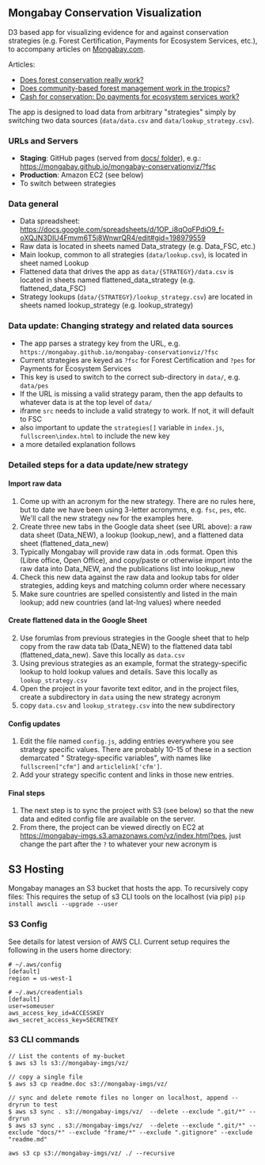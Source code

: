 ## Mongabay Conservation Visualization

D3 based app for visualizing evidence for and against conservation strategies (e.g. Forest Certification, Payments for Ecosystem Services, etc.), to accompany articles on [Mongabay.com](mongabay.com).

Articles: 
* [Does forest conservation really work?](https://news.mongabay.com/2017/09/does-forest-certification-really-work/)
* [Does community-based forest management work in the tropics?](https://news.mongabay.com/2017/11/does-community-based-forest-management-work-in-the-tropics/)
* [Cash for conservation: Do payments for ecosystem services work?](https://news.mongabay.com/2017/10/cash-for-conservation-do-payments-for-ecosystem-services-work/)

The app is designed to load data from arbitrary "strategies" simply by switching two data sources (`data/data.csv` and `data/lookup_strategy.csv`). 

### URLs and Servers
* **Staging**: GitHub pages (served from [docs/ folder](https://help.github.com/articles/configuring-a-publishing-source-for-github-pages/#publishing-your-github-pages-site-from-a-docs-folder-on-your-master-branch)), e.g.: https://mongabay.github.io/mongabay-conservationviz/?fsc
* **Production**: Amazon EC2 (see below)
* To switch between strategies

### Data general
* Data spreadsheet: https://docs.google.com/spreadsheets/d/1OP_i8qOqFPdiO9_f-oXQJN3DIU4Fmvm6T5j8WnwrQR4/edit#gid=198979559
* Raw data is located in sheets named Data_strategy (e.g. Data_FSC, etc.)
* Main lookup, common to all strategies (`data/lookup.csv`), is located in sheet named Lookup
* Flattened data that drives the app as `data/{STRATEGY}/data.csv` is located in sheets named flattened_data_strategy (e.g. flattened_data_FSC)
* Strategy lookups (`data/{STRATEGY}/lookup_strategy.csv`) are located in sheets named lookup_strategy (e.g. lookup_strategy)

### Data update: Changing strategy and related data sources
* The app parses a strategy key from the URL, e.g. `https://mongabay.github.io/mongabay-conservationviz/?fsc`
* Current strategies are keyed as `?fsc` for Forest Certification and `?pes` for Payments for Ecosystem Services
* This key is used to switch to the correct sub-directory in `data/`, e.g. `data/pes`
* If the URL is missing a valid strategy param, then the app defaults to whatever data is at the top level of `data/`
* iframe `src` needs to include a valid strategy to work. If not, it will default to FSC
* also important to update the `strategies[]` variable in `index.js`, `fullscreen\index.html` to include the new key
* a more detailed explanation follows

### Detailed steps for a data update/new strategy

#### Import raw data
1. Come up with an acronym for the new strategy. There are no rules here, but to date we have been using 3-letter acronymns, e.g. `fsc`, `pes`, etc. We'll call the new strategy `new` for the examples here.
2. Create three new tabs in the Google data sheet (see URL above): a raw data sheet (Data_NEW), a lookup (lookup_new), and a flattened data sheet (flattened_data_new)
3. Typically Mongabay will provide raw data in .ods format. Open this (Libre office, Open Office), and copy/paste or otherwise import into the raw data into Data_NEW, and the publications list into lookup_new
4. Check this new data against the raw data and lookup tabs for older strategies, adding keys and matching column order where necessary
5. Make sure countries are spelled consistently and listed in the main lookup; add new countries (and lat-lng values) where needed

#### Create flattened data in the Google Sheet
2. Use forumlas from previous strategies in the Google sheet that to help copy from the raw data tab (Data_NEW) to the flattened data tabl (flattened_data_new). Save this locally as `data.csv`
3. Using previous strategies as an example, format the strategy-specific lookup to hold lookup values and details. Save this locally as `lookup_strategy.csv` 
4. Open the project in your favorite text editor, and in the project files, create a subdirectory in `data` using the new strategy acronym
5. copy `data.csv` and `lookup_strategy.csv` into the new subdirectory

#### Config updates
1. Edit the file named `config.js`, adding entries everywhere you see strategy specific values. There are probably 10-15 of these in a section demarcated " Strategy-specific variables", with names like `fullscreen["cfm"]` and `articlelink['cfm']`. 
2. Add your strategy specific content and links in those new entries. 

#### Final steps
1. The next step is to sync the project with S3 (see below) so that the new data and edited config file are available on the server. 
2. From there, the project can be viewed directly on EC2 at https://mongabay-imgs.s3.amazonaws.com/vz/index.html?pes, just change the part after the `?` to whatever your new acronym is 

## S3 Hosting
Mongabay manages an S3 bucket that hosts the app. To recursively copy files: 
This requires the setup of s3 CLI tools on the localhost (via pip)
`pip install awscli --upgrade --user`

### S3 Config
See details for latest version of AWS CLI. Current setup requires the following in the users home directory:
```
# ~/.aws/config
[default]
region = us-west-1
```
```
# ~/.aws/creadentials
[default]
user=someuser
aws_access_key_id=ACCESSKEY
aws_secret_access_key=SECRETKEY
```
### S3 CLI commands
```
// List the contents of my-bucket
$ aws s3 ls s3://mongabay-imgs/vz/
```

```
// copy a single file
$ aws s3 cp readme.doc s3://mongabay-imgs/vz/
```

```
// sync and delete remote files no longer on localhost, append --dryrun to test
$ aws s3 sync . s3://mongabay-imgs/vz/  --delete --exclude ".git/*" --dryrun 
$ aws s3 sync . s3://mongabay-imgs/vz/  --delete --exclude ".git/*" --exclude "docs/*" --exclude "frame/*" --exclude ".gitignore" --exclude "readme.md"
```

``` copy all files from remote to local
aws s3 cp s3://mongabay-imgs/vz/ ./ --recursive 
```